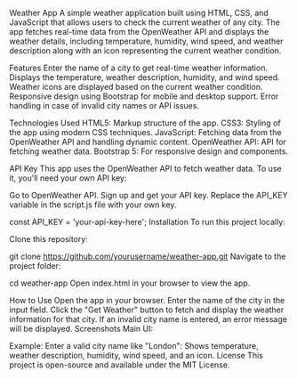 Weather App
A simple weather application built using HTML, CSS, and JavaScript that allows users to check the current weather of any city. The app fetches real-time data from the OpenWeather API and displays the weather details, including temperature, humidity, wind speed, and weather description along with an icon representing the current weather condition.

Features
Enter the name of a city to get real-time weather information.
Displays the temperature, weather description, humidity, and wind speed.
Weather icons are displayed based on the current weather condition.
Responsive design using Bootstrap for mobile and desktop support.
Error handling in case of invalid city names or API issues.

Technologies Used
HTML5: Markup structure of the app.
CSS3: Styling of the app using modern CSS techniques.
JavaScript: Fetching data from the OpenWeather API and handling dynamic content.
OpenWeather API: API for fetching weather data.
Bootstrap 5: For responsive design and components.

API Key
This app uses the OpenWeather API to fetch weather data. To use it, you'll need your own API key:

Go to OpenWeather API.
Sign up and get your API key.
Replace the API_KEY variable in the script.js file with your own key.

const API_KEY = 'your-api-key-here';
Installation
To run this project locally:

Clone this repository:

git clone https://github.com/yourusername/weather-app.git
Navigate to the project folder:

cd weather-app
Open index.html in your browser to view the app.

How to Use
Open the app in your browser.
Enter the name of the city in the input field.
Click the "Get Weather" button to fetch and display the weather information for that city.
If an invalid city name is entered, an error message will be displayed.
Screenshots
Main UI:

Example:
Enter a valid city name like "London":
Shows temperature, weather description, humidity, wind speed, and an icon.
License
This project is open-source and available under the MIT License.
